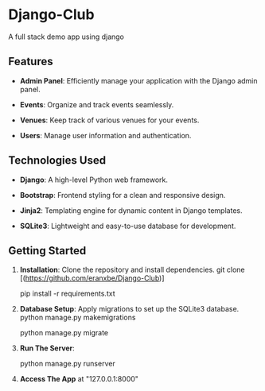 # Django-Club
A full stack demo app using django
## Features

- **Admin Panel**: Efficiently manage your application with the Django admin panel.
  
- **Events**: Organize and track events seamlessly.

- **Venues**: Keep track of various venues for your events.

- **Users**: Manage user information and authentication.

## Technologies Used

- **Django**: A high-level Python web framework.
  
- **Bootstrap**: Frontend styling for a clean and responsive design.

- **Jinja2**: Templating engine for dynamic content in Django templates.

- **SQLite3**: Lightweight and easy-to-use database for development.

## Getting Started

1. **Installation**: Clone the repository and install dependencies.
   git clone [(https://github.com/eranxbe/Django-Club)]

   pip install -r requirements.txt
2. **Database Setup**:  Apply migrations to set up the SQLite3 database.
   python manage.py makemigrations
   
   python manage.py migrate
3. **Run The Server**:

   python manage.py runserver

4. **Access The App**
   at "127.0.0.1:8000"
   

   
   
